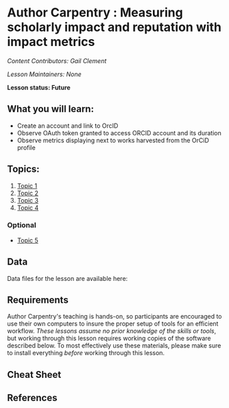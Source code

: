Author Carpentry : Measuring scholarly impact and reputation with impact metrics
=======

*Content Contributors: Gail Clement*

*Lesson Maintainers: None*

**Lesson status: Future**

## What you will learn:

- Create an  account and link to OrcID
- Observe OAuth token granted to access ORCID account and its
  duration
- Observe metrics displaying next to works harvested from the OrCiD profile

## Topics:

1. [Topic 1](00-getting-started.html)
2. [Topic 2](01-working-with-openrefine.html)
3. [Topic 3](02-scripts.html)
4. [Topic 4](03-save-export.html)

### Optional
- [Topic 5](04-services.html)

## Data

Data files for the lesson are available here: 

## Requirements

Author Carpentry's teaching is hands-on, so participants are encouraged to use
their own computers to insure the proper setup of tools for an efficient
workflow.
*These lessons assume no prior knowledge of the skills or tools*, but working
through this lesson requires working copies of the software described below.
To most effectively use these materials, please make sure to install everything
*before* working through this lesson. 

## Cheat Sheet

## References

                   
